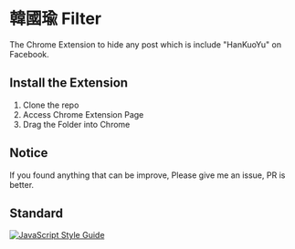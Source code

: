 # 韓國瑜 Filter

The Chrome Extension to hide any post which is include "HanKuoYu" on Facebook.

## Install the Extension
1. Clone the repo
2. Access Chrome Extension Page
3. Drag the Folder into Chrome

## Notice
If you found anything that can be improve, Please give me an issue, PR is better.

## Standard
[![JavaScript Style Guide](https://cdn.rawgit.com/standard/standard/master/badge.svg)](https://github.com/standard/standard)
